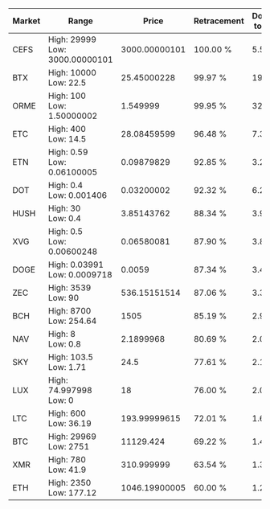 | Market | Range | Price| Retracement | Doubles to 50% |
| --- | --- | --- | --- | --- |
| CEFS | High: 29999<br />Low: 3000.00000101 | 3000.00000101 | 100.00 % | 5.50 |
| BTX | High: 10000<br />Low: 22.5 | 25.45000228 | 99.97 % | 196.91 |
| ORME | High: 100<br />Low: 1.50000002 | 1.549999 | 99.95 % | 32.74 |
| ETC | High: 400<br />Low: 14.5 | 28.08459599 | 96.48 % | 7.38 |
| ETN | High: 0.59<br />Low: 0.06100005 | 0.09879829 | 92.85 % | 3.29 |
| DOT | High: 0.4<br />Low: 0.001406 | 0.03200002 | 92.32 % | 6.27 |
| HUSH | High: 30<br />Low: 0.4 | 3.85143762 | 88.34 % | 3.95 |
| XVG | High: 0.5<br />Low: 0.00600248 | 0.06580081 | 87.90 % | 3.84 |
| DOGE | High: 0.03991<br />Low: 0.0009718 | 0.0059 | 87.34 % | 3.46 |
| ZEC | High: 3539<br />Low: 90 | 536.15151514 | 87.06 % | 3.38 |
| BCH | High: 8700<br />Low: 254.64 | 1505 | 85.19 % | 2.97 |
| NAV | High: 8<br />Low: 0.8 | 2.1899968 | 80.69 % | 2.01 |
| SKY | High: 103.5<br />Low: 1.71 | 24.5 | 77.61 % | 2.15 |
| LUX | High: 74.997998<br />Low: 0 | 18 | 76.00 % | 2.08 |
| LTC | High: 600<br />Low: 36.19 | 193.99999615 | 72.01 % | 1.64 |
| BTC | High: 29969<br />Low: 2751 | 11129.424 | 69.22 % | 1.47 |
| XMR | High: 780<br />Low: 41.9 | 310.999999 | 63.54 % | 1.32 |
| ETH | High: 2350<br />Low: 177.12 | 1046.19900005 | 60.00 % | 1.21 |
